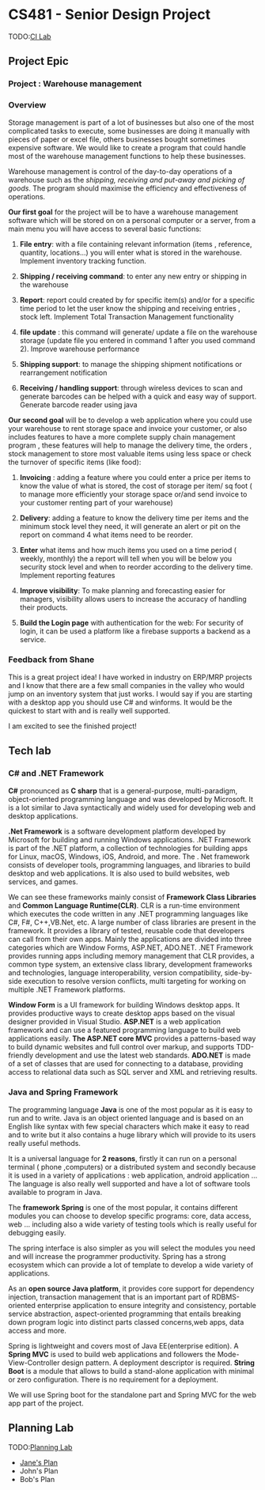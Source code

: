 # CS481 - Senior Design Project

TODO:[CI Lab](https://shanep.github.io/capstone/labs/ci/)

## Project Epic

### Project : Warehouse management

### Overview


Storage management is part of a lot of businesses but also one of the most complicated tasks to execute, some businesses are doing it manually with pieces of paper or excel file, others businesses bought sometimes expensive software. We would like to create a program that could handle most of the warehouse management functions to help these businesses. 
 
Warehouse management is control of the day-to-day operations of a warehouse such as the *shipping, receiving and put-away and picking of goods*. The program  should maximise the efficiency and effectiveness of operations.

 
**Our first goal** for the project will be to have a warehouse management software which will be stored on on a personal computer or a server, from a main menu you will have access to several basic functions:

1. **File entry**: with a file containing relevant information (items , reference, quantity, locations...) you will enter what is stored in the warehouse. Implement inventory tracking function.

2. **Shipping / receiving command**: to enter any new entry or shipping in the warehouse 

3. **Report**: report could created by for specific item(s) and/or for a specific time period to let the user know the shipping and receiving entries , stock left. Implement Total Transaction Management functionality

4. **file update** : this command will generate/ update a file on the warehouse storage (update file you entered in command 1 after you used command 2). Improve warehouse performance

5. **Shipping support**: to manage the shipping shipment notifications or rearrangement notification

6. **Receiving / handling support**: through wireless devices to scan and generate barcodes can be helped with a quick and easy way of support. Generate barcode reader using java

 
**Our second goal** will be to develop a web application where you could use your warehouse to rent storage space and invoice your customer, or also includes features to have a more complete supply chain management program , these features will help to manage the delivery time, the orders , stock management to store most valuable items using less space or check the turnover of specific items (like food):
 
1. **Invoicing** : adding a feature where you could enter a price per items to know the value of what is stored, the cost of storage per item/ sq foot ( to manage more efficiently your storage space or/and  send invoice to your customer renting part of your warehouse)

2. **Delivery**: adding a feature to know the delivery time per items and the minimum stock level they need, it will generate an alert or pit on the report on command 4 what items need to be reorder.

3. **Enter** what items and how much items you used on a time period ( weekly, monthly) the a report will tell when you will be below you security stock level and when to reorder according to the delivery time. Implement reporting features
 
4. **Improve visibility**: To make planning and forecasting easier for managers, visibility allows users to increase the accuracy of handling their products.

5. **Build the Login page** with authentication for  the web: For security of login, it can be used a platform like a firebase supports a backend as a service.

### Feedback from Shane

This is a great project idea! I have worked in industry on ERP/MRP projects and I know that there are a few small companies in the valley who would jump on an inventory system that just works. I would say if you are starting with a desktop app you should use C# and winforms. It would be the quickest to start with and is really well supported.

I am excited to see the finished project! 




## Tech lab


### C# and .NET Framework

**C#** pronounced as **C sharp** that is a general-purpose, multi-paradigm, object-oriented programming language and was developed by Microsoft. It is a lot similar to Java syntactically and widely used for developing web and desktop applications.

**.Net Framework** is a software development platform developed by Microsoft for building and running Windows applications. .NET Framework is part of the .NET platform, a collection of technologies for building apps for Linux, macOS, Windows, iOS, Android, and more. The . Net framework consists of developer tools, programming languages, and libraries to build desktop and web applications. It is also used to build websites, web services, and games.

We can see these frameworks mainly consist of **Framework Class Libraries** and **Common Language Runtime(CLR)**. CLR is a run-time environment which executes the code written in any .NET programming languages like C#, F#, C++,VB.Net, etc.
 A large number of class libraries are present in the framework. It provides a library of tested, reusable code that developers can call from their own apps. Mainly the applications are divided into three categories which are Window Forms, ASP.NET, ADO.NET. .NET Framework provides running apps including memory management that CLR provides, a common type system, an extensive class library, development frameworks and technologies, language interoperability, version compatibility, side-by-side execution to resolve version conflicts, multi targeting for working on multiple .NET Framework platforms.

**Window Form** is a UI framework for building Windows desktop apps. It provides productive ways to create desktop apps based on the visual designer provided in Visual Studio. **ASP.NET** is a web application framework and can use a featured programming language to build web applications easily. **The ASP.NET core MVC** provides a patterns-based way to build dynamic websites and full control over markup, and supports TDD-friendly development and use the latest web standards. **ADO.NET** is made of a set of classes that are used for connecting to a database, providing access to relational data such as SQL server and XML and retrieving results.

### Java and Spring Framework

The programming language **Java** is one of the most popular as it is easy to run and to write. Java is an object oriented language and is based on an English like syntax with few special characters which make it easy to read and to write but it also contains a huge library which will provide to its users really useful methods.
 
It is a universal language for **2 reasons**, firstly it can run on a personal  terminal ( phone ,computers) or a distributed system and secondly because it is used in a variety of applications : web application, android application ... The language is also really well supported and have a lot of software tools available to program in Java.
 
The **framework Spring** is one of the most popular, it contains different modules you can choose to develop specific programs: core, data access, web ... including also a wide variety of testing tools which is really useful for debugging easily. 

The spring interface is also simpler as you will select the modules you need and will increase the programmer productivity. Spring has a strong ecosystem which can provide a lot of template to develop a wide variety of applications.

As an **open source Java platform**, it provides core support for dependency injection, transaction management that is an important part of RDBMS-oriented enterprise application to ensure integrity and consistency, portable service abstraction, aspect-oriented programming that entails breaking down program logic into distinct parts classed concerns,web apps, data access and more. 

Spring is lightweight and covers most of Java EE(enterprise edition). A **Spring MVC** is used to build web applications and followers the Mode-View-Controller design pattern. A deployment descriptor is required. **String Boot** is a module that allows to build a stand-alone application with minimal or zero configuration. There is no requirement for a deployment.

We will use Spring boot for the standalone part and Spring MVC for the web app part of the project.


## Planning Lab

TODO:[Planning Lab](https://shanep.github.io/capstone/labs/planning/)

- [Jane's Plan](planning/janedoe@u.boisestate.edu.md)
- John's Plan
- Bob's Plan
